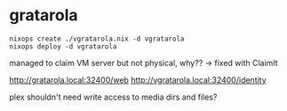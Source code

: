 # gratarola

```
nixops create ./vgratarola.nix -d vgratarola
nixops deploy -d vgratarola
```

managed to claim VM server but not physical, why?? -> fixed with ClaimIt

http://gratarola.local:32400/web
http://vgratarola.local:32400/identity


plex shouldn't need write access to media dirs and files?
